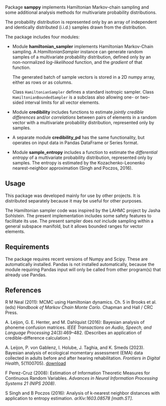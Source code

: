 Package **samppy** implements Hamiltonian Markov-chain sampling and
some additional analysis methods for multivariate probability distributions.

The probability distribution is represented only by
an array of independent and identically distributed (i.i.d.) samples
drawn from the distribution.

The package includes four modules:

* Module **hamiltonian_sampler** implements Hamiltonian Markov-Chain sampling.
    A *HamiltonianSampler* instance can generate
    random samples of a multivariate probability distribution,
    defined only by an non-normalized *log-likelihood* function,
    and the *gradient* of that function.

    The generated batch of sample vectors is stored in a 2D numpy array,
    either as rows or as columns.

    Class `HamiltonianSampler` defines a standard isotropic sampler.
    Class `HamiltonianBoundedSampler` is a subclass also allowing
    one- or two-sided interval limits for all vector elements.

* Module **credibility** includes functions to estimate *jointly credible differences*
    and/or *correlations* between pairs of elements
    in a random vector with a multivariate probability distribution,
    represented only by samples. 
    
* A separate module **credibility_pd** has the same functionality, 
    but operates on input data in Pandas DataFrame or Series format.

* Module **sample_entropy** includes a function to estimate the *differential entropy*
    of a multivariate probability distribution, represented only by samples.
    The entropy is estimated by the Kozachenko-Leonenko nearest-neighbor approximation
    (Singh and Poczos, 2016).

## Usage

This package was developed mainly for use by other projects.
It is distributed separately because it may be useful for other purposes.

The Hamiltonian sampler code was inspired by the LAHMC project by
Jasha Sohlstein. The present implementation includes
some safety features to facilitate its use.
The present sampler does *not* include sampling within a general subspace manifold,
but it allows bounded ranges for vector elements.

## Requirements

The package requires recent versions of Numpy and Scipy. 
These are automatically installed.
Pandas is not installed automatically, 
because the module requiring Pandas input 
will only be called from other program(s) that already use Pandas.

## References

R M Neal (2011): MCMC using Hamiltonian dynamics. Ch. 5 in
Brooks et al. (eds) *Handbook of Markov Chain Monte Carlo*.
Chapman and Hall / CRC Press.

A. Leijon, G. E. Henter, and M. Dahlquist (2016):
Bayesian analysis of phoneme confusion matrices.
*IEEE Transactions on Audio, Speech, and Language Processing* 24(3):469–482.
(Describes an application of credible-difference calculation.)

A. Leijon, P. von Gablenz, I. Holube, J. Taghia, and K. Smeds (2023).
Bayesian analysis of ecological momentary assessment (EMA) data
collected in adults before and after hearing rehabilitation. 
*Frontiers in Digital Health*, 5(1100705).
[download](https://www.frontiersin.org/articles/10.3389/fdgth.2023.1100705/full)

F Perez-Cruz (2008): Estimation of Information Theoretic Measures
for Continuous Random Variables.
*Advances in Neural Information Processing Systems 21 (NIPS 2008)*.

S Singh and B Poczos (2016): Analysis of k-nearest neighbor distances
with application to entropy estimation.
*arXiv:1603.08578 [math.ST]*.

